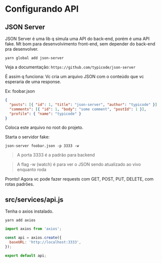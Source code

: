# Configurando API

## JSON Server

JSON Server é uma lib q simula uma API do back-end, porém é uma API fake. Mt bom
para desenvolvimento front-end, sem depender do back-end pra desenvolver.

`yarn global add json-server`

Veja a documentação:
`https://github.com/typicode/json-server`

É assim q funciona:
Vc cria um arquivo JSON com o conteúdo que vc esperaria de uma response.

Ex:
foobar.json

```json
{
  "posts": [{ "id": 1, "title": "json-server", "author": "typicode" }],
  "comments": [{ "id": 1, "body": "some comment", "postId": 1 }],
  "profile": { "name": "typicode" }
}
```

Coloca este arquivo no root do projeto.

Starta o servidor fake:

`json-server foobar.json -p 3333 -w`

> A porta 3333 é a padrão para backend

> A flag -w (watch) é para ver o JSON sendo atualizado ao vivo enquanto roda

Pronto! Agora vc pode fazer requests com GET, POST, PUT, DELETE, com rotas
padrões.

## src/services/api.js

Tenha o axios instalado.

`yarn add axios`

```javascript
import axios from 'axios';

const api = axios.create({
  baseURL: 'http://localhost:3333',
});

export default api;
```
